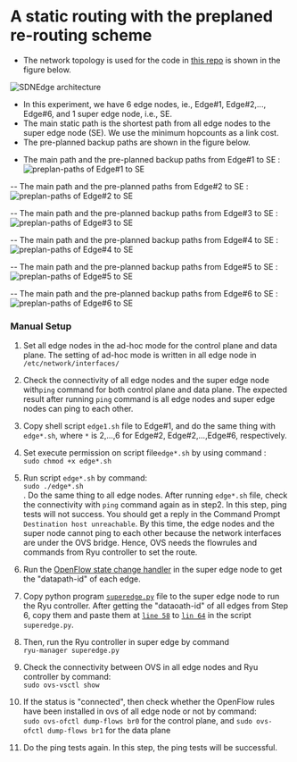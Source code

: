 <!--- This instructions show how to test static routing.

1)	Set every edge in ad-hoc mode for both control plane and data plane. The ad-hoc setting is written at /etc/network/interfaces in every edge.
2)	Check ping test for both control plane and data plane.
3)	Run edge*.sh file in edge*.  (for example, run edge1.sh in edge1, * is  from 1 to 6). Run edge*.sh file so that the ovs in edge* connect to the Ryu controller running in superedge.
4)	Check ping test again for both control plane and data plane. In this step, it won’t be successful because all the network interfaces are now under the ovs bridge. The ovs needs flowrules and commands from Ryu controller to set the route.
5)	Before running superedge.py in superedge to set up the Ryu controller, run the openflow state change handler (https://ryu.readthedocs.io/en/latest/ryu_app_api.html#ryu-controller-ofp-event-eventofpstatechange) in superedge to get the datapath-id of each edge.
6)	After getting the datapath-id of each edge, copy those datapath-id and paste at the datapath-id variables defined in the superedge.sh. 
7)	Run superedge.py in superedge by using the command 'ryu-manager superedge.py'
8)	Check the connectivity between ovs in every edge* and Ryu controller by using the command, sudo ovs-vsctl show. If the status is connected, check the Openflow rules are installed in ovs of the edge* by using the command, sudo ovs-ofctl dump-flows br# . ( # is 0 and 1, 0 is for control plane and 1 is for data plane)
9)	Do ping tests again that did in step2. In this step, ping tests will be successful. --->

# A static routing with the preplaned re-routing scheme
* The network topology is used for the code in [this repo](https://github.com/TNatapon/Privacy_SDN_Edge_IoT/tree/main/flowrules) is shown in the figure below. 
 
 ![SDNEdge architecture](https://github.com/TNatapon/Privacy_SDN_Edge_IoT/blob/main/PlanB/Figure_Readme/SADEdge-Topology.png) 
 
* In this experiment, we have 6 edge nodes, ie., Edge\#1, Edge\#2,..., Edge\#6, and 1 super edge node, i.e., SE.
* The main static path is the shortest path from all edge nodes to the super edge node (SE). We use the minimum hopcounts as a link cost. 
* The pre-planned backup paths are shown in the figure below. <br/>
 - The main path and the pre-planned backup paths from Edge\#1 to SE : <br/>
 ![preplan-paths of Edge\#1 to SE](https://github.com/TNatapon/Privacy_SDN_Edge_IoT/blob/main/flowrules/Figure/Preplan_Edge1_SE.png)
 
 -- The main path and the pre-planned paths from Edge\#2 to SE : <br/>
 ![preplan-paths of Edge\#2 to SE](https://github.com/TNatapon/Privacy_SDN_Edge_IoT/blob/main/flowrules/Figure/Preplan_Edge2_SE.png)
 
 -- The main path and the pre-planned backup paths from Edge\#3 to SE : <br/>
 ![preplan-paths of Edge\#3 to SE](https://github.com/TNatapon/Privacy_SDN_Edge_IoT/blob/main/flowrules/Figure/Preplan_Edge3_SE.png)
 
 -- The main path and the pre-planned backup paths from Edge\#4 to SE : <br/>
 ![preplan-paths of Edge\#4 to SE](https://github.com/TNatapon/Privacy_SDN_Edge_IoT/blob/main/flowrules/Figure/Preplan_Edge4_SE.png)
 
 -- The main path and the pre-planned backup paths from Edge\#5 to SE : <br/>
 ![preplan-paths of Edge\#5 to SE](https://github.com/TNatapon/Privacy_SDN_Edge_IoT/blob/main/flowrules/Figure/Preplan_Edge5_SE.png)
 
 -- The main path and the pre-planned backup paths from Edge\#6 to SE : <br/>
 ![preplan-paths of Edge\#6 to SE](https://github.com/TNatapon/Privacy_SDN_Edge_IoT/blob/main/flowrules/Figure/Preplan_Edge6_SE.png)



### Manual Setup 
1. Set all edge nodes in the ad-hoc mode for the control plane and data plane. The setting of ad-hoc mode is written in all edge node in
    `/etc/network/interfaces/` <br/>
2. Check the connectivity of all edge nodes and the super edge node with`ping` command for both control plane and data plane. The expected result after running `ping` command is all edge nodes and super edge nodes can ping to each other.

3. Copy shell script `edge1.sh` file to Edge\#1, and do the same thing with `edge*.sh`, where `*` is 2,...,6 for Edge\#2, Edge\#2,...,Edge\#6, respectively.

4. Set execute permission on script file`edge*.sh` by using command : <br/>
`sudo chmod +x edge*.sh` <br/>

5. Run script `edge*.sh` by command:  <br/>
`sudo ./edge*.sh` <br/>.
Do the same thing to all edge nodes. After running `edge*.sh` file, check the connectivity with `ping` command again as in step2. In this step, ping tests will not success. You should get a reply in the Command Prompt `Destination host unreachable`. By this time, the edge nodes and the super node cannot ping to each other because the network interfaces are under the OVS bridge. Hence, OVS needs the flowrules and commands from Ryu controller to set the route. 

6. Run the [OpenFlow state change handler](https://ryu.readthedocs.io/en/latest/ryu_app_api.html#ryu-controller-ofp-event-eventofpstatechange) in the super edge node to get the "datapath-id" of each edge. 

7. Copy python program [`superedge.py`](https://github.com/TNatapon/Privacy_SDN_Edge_IoT/blob/main/flowrules/superedge.py) file to the super edge node to run the Ryu controller. After getting the "dataoath-id" of all edges from Step 6, copy them and paste them at [`line 58`](https://github.com/TNatapon/Privacy_SDN_Edge_IoT/blob/d61178352c897359d9477f5d834ae39588311aed/flowrules/superedge.py#L58) to [`lin 64`](https://github.com/TNatapon/Privacy_SDN_Edge_IoT/blob/d61178352c897359d9477f5d834ae39588311aed/flowrules/superedge.py#L64) in the script `superedge.py`.


8. Then, run the Ryu controller in super edge by command <br/>
`ryu-manager superedge.py` 

9. Check the connectivity between OVS in all edge nodes and Ryu controller by command: <br/>
`sudo ovs-vsctl show`

10. If the status is "connected", then check whether the OpenFlow rules have been installed in ovs of all edge node or not by command: <br />
`sudo ovs-ofctl dump-flows br0`  for the control plane, and
`sudo ovs-ofctl dump-flows br1` for the data plane

11. Do the ping tests again. In this step, the ping tests will be successful.
